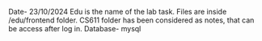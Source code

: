 Date-  23/10/2024
Edu is the name of the lab task. Files are inside /edu/frontend folder.
CS611 folder has been considered as notes, that can be access after log in.
Database- mysql
